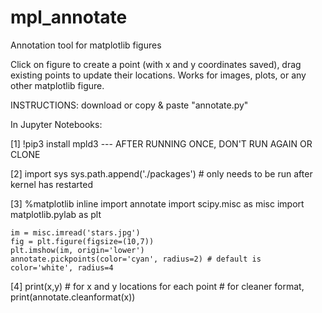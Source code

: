 # mpl_annotate
Annotation tool for matplotlib figures

Click on figure to create a point (with x and y coordinates saved), drag existing points to update their locations.
Works for images, plots, or any other matplotlib figure.

INSTRUCTIONS:
download or copy & paste "annotate.py"

In Jupyter Notebooks:

[1] !pip3 install mpld3 --- AFTER RUNNING ONCE, DON'T RUN AGAIN OR CLONE

[2] import sys
    sys.path.append('./packages') # only needs to be run after kernel has restarted
    
[3] %matplotlib inline
    import annotate
    import scipy.misc as misc
    import matplotlib.pylab as plt

    im = misc.imread('stars.jpg')
    fig = plt.figure(figsize=(10,7))
    plt.imshow(im, origin='lower')
    annotate.pickpoints(color='cyan', radius=2) # default is color='white', radius=4
    
[4] print(x,y) # for x and y locations for each point
               # for cleaner format, print(annotate.cleanformat(x))
